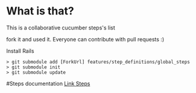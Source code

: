 What is that?
============
This is a collaborative cucumber steps's list 

fork it and used it. Everyone can contribute with pull requests :)


Install Rails 

    > git submodule add [ForkUrl] features/step_definitions/global_steps
    > git submodule init
    > git submodule update


#Steps documentation 
[Link Steps](link_examples.md)
